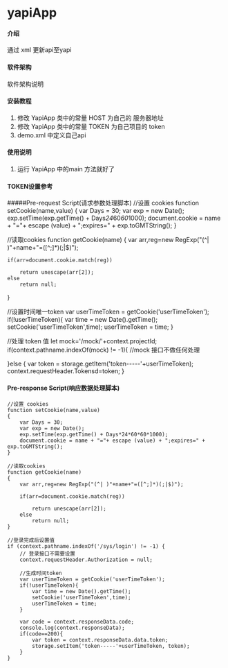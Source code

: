 # yapiApp

#### 介绍
通过 xml 更新api至yapi

#### 软件架构
软件架构说明

#### 安装教程

1. 修改 YapiApp 类中的常量 HOST 为自己的 服务器地址
2. 修改 YapiApp 类中的常量  TOKEN 为自己项目的 token
3. demo.xml 中定义自己api

#### 使用说明

1. 运行 YapiApp 中的main 方法就好了

#### TOKEN设置参考
#####Pre-request Script(请求参数处理脚本)
//设置 cookies
function setCookie(name,value) 
{ 
    var Days = 30; 
    var exp = new Date(); 
    exp.setTime(exp.getTime() + Days*24*60*60*1000); 
    document.cookie = name + "="+ escape (value) + ";expires=" + exp.toGMTString(); 
} 

//读取cookies 
function getCookie(name) 
{ 
    var arr,reg=new RegExp("(^| )"+name+"=([^;]*)(;|$)");
 
    if(arr=document.cookie.match(reg))
 
        return unescape(arr[2]); 
    else 
        return null; 
}

//设置时间唯一token
var userTimeToken = getCookie('userTimeToken');
if(!userTimeToken){
    var time = new Date().getTime();
    setCookie('userTimeToken',time);
    userTimeToken = time;
}


//处理  token 值
let mock='/mock/'+context.projectId;
if(context.pathname.indexOf(mock) != -1){
    //mock 接口不做任何处理
    
}else {
    var token = storage.getItem('token-----'+userTimeToken);
    context.requestHeader.Tokensd=token;
}

#### Pre-response Script(响应数据处理脚本)
```
//设置 cookies
function setCookie(name,value) 
{ 
    var Days = 30; 
    var exp = new Date(); 
    exp.setTime(exp.getTime() + Days*24*60*60*1000); 
    document.cookie = name + "="+ escape (value) + ";expires=" + exp.toGMTString(); 
} 

//读取cookies 
function getCookie(name) 
{ 
    var arr,reg=new RegExp("(^| )"+name+"=([^;]*)(;|$)");
 
    if(arr=document.cookie.match(reg))
 
        return unescape(arr[2]); 
    else 
        return null; 
}

//登录完成后设置值
if (context.pathname.indexOf('/sys/login') != -1) {
	// 登录接口不需要设置
	context.requestHeader.Authorization = null;
	
	//生成时间token
	var userTimeToken = getCookie('userTimeToken');
    if(!userTimeToken){
        var time = new Date().getTime();
        setCookie('userTimeToken',time);
        userTimeToken = time;
    }
	
	var code = context.responseData.code;
	console.log(context.responseData);
	if(code==200){
	    var token = context.responseData.data.token;
	    storage.setItem('token-----'+userTimeToken, token);
	}
}
```





